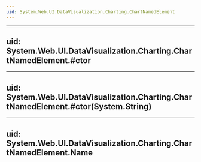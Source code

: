 ```yaml
---
uid: System.Web.UI.DataVisualization.Charting.ChartNamedElement
---
```


---
uid: System.Web.UI.DataVisualization.Charting.ChartNamedElement.#ctor
---

---
uid: System.Web.UI.DataVisualization.Charting.ChartNamedElement.#ctor(System.String)
---

---
uid: System.Web.UI.DataVisualization.Charting.ChartNamedElement.Name
---
